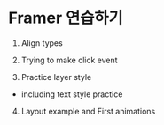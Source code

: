 # Framer 연습하기

1. Align types

2. Trying to make click event

3. Practice layer style 
 - including text style practice

4. Layout example and First animations

